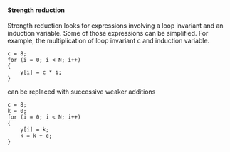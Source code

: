 #### Strength reduction

Strength reduction looks for expressions involving a loop invariant and an induction variable. Some of those 
expressions can be simplified. For example, the multiplication of loop invariant c and induction variable.

```
c = 8;
for (i = 0; i < N; i++)
{
    y[i] = c * i;
}
```

can be replaced with successive weaker additions

```
c = 8;
k = 0;
for (i = 0; i < N; i++)
{
    y[i] = k;
    k = k + c;
}
```
